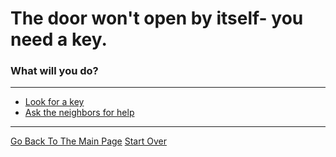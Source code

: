 # The door won't open by itself- you need a key.
### What will you do?

---

* [Look for a key](../pick-lock/stained-key.md)
* [Ask the neighbors for help](../pick-lock/suspicious-neighbors.md)

---

[Go Back To The Main Page](../README.md)
[Start Over](../start-question/start.md)